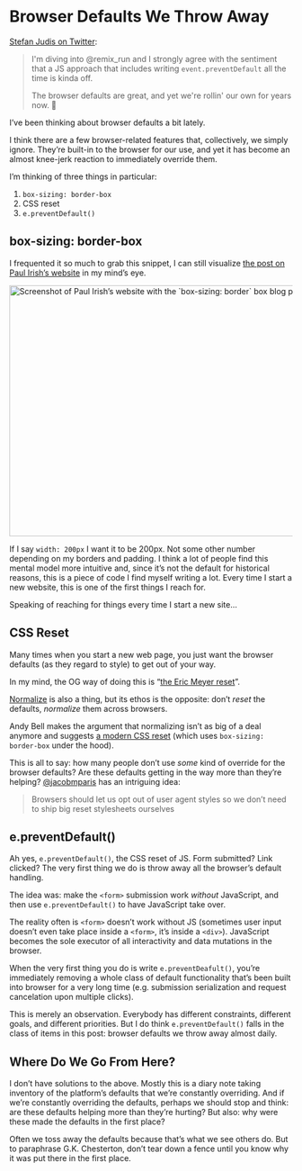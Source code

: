 # Browser Defaults We Throw Away

[Stefan Judis on Twitter](https://twitter.com/stefanjudis/status/1533418029551439874):

> I'm diving into @remix_run and I strongly agree with the sentiment that a JS approach that includes writing `event.preventDefault` all the time is kinda off.
>
> The browser defaults are great, and yet we're rollin' our own for years now. 🤔

I’ve been thinking about browser defaults a bit lately.

I think there are a few browser-related features that, collectively, we simply ignore. They’re built-in to the browser for our use, and yet it has become an almost knee-jerk reaction to immediately override them.

I’m thinking of three things in particular:

1. `box-sizing: border-box`
2. CSS reset
2. `e.preventDefault()`

## box-sizing: border-box 

I frequented it so much to grab this snippet, I can still visualize [the post on Paul Irish’s website](https://www.paulirish.com/2012/box-sizing-border-box-ftw/) in my mind’s eye.

<img src="https://cdn.jim-nielsen.com/blog/2022/browser-defaults.png" width="620" height="446" alt="Screenshot of Paul Irish’s website with the `box-sizing: border` box blog post." />

If I say `width: 200px` I want it to be 200px. Not some other number depending on my borders and padding. I think a lot of people find this mental model more intuitive and, since it’s not the default for historical reasons, this is a piece of code I find myself writing a lot. Every time I start a new website, this is one of the first things I reach for.

Speaking of reaching for things every time I start a new site…

## CSS Reset

Many times when you start a new web page, you just want the browser defaults (as they regard to style) to get out of your way.

In my mind, the OG way of doing this is “[the Eric Meyer reset](https://meyerweb.com/eric/tools/css/reset/)”.

[Normalize](https://necolas.github.io/normalize.css/) is also a thing, but its ethos is the opposite: don’t _reset_ the defaults, _normalize_ them across browsers.

Andy Bell makes the argument that normalizing isn’t as big of a deal anymore and suggests [a modern CSS reset](https://piccalil.li/blog/a-modern-css-reset) (which uses `box-sizing: border-box` under the hood).

This is all to say: how many people don’t use _some_ kind of override for the browser defaults? Are these defaults getting in the way more than they’re helping? [@jacobmparis](https://twitter.com/jacobmparis/status/1648989316440375296?s=20) has an intriguing idea:

> Browsers should let us opt out of user agent styles so we don’t need to ship big reset stylesheets ourselves


## e.preventDefault()

Ah yes, `e.preventDefault()`, the CSS reset of JS. Form submitted? Link clicked? The very first thing we do is throw away all the browser’s default handling.

The idea was: make the `<form>` submission work _without_ JavaScript, and then use `e.preventDefault()` to have JavaScript take over.

The reality often is `<form>` doesn’t work without JS (sometimes user input doesn’t even take place inside a `<form>`, it’s inside a `<div>`). JavaScript becomes the sole executor of all interactivity and data mutations in the browser.

When the very first thing you do is write `e.preventDeafult()`, you’re immediately removing a whole class of default functionality that’s been built into browser for a very long time (e.g. submission serialization and request cancelation upon multiple clicks).

This is merely an observation. Everybody has different constraints, different goals, and different priorities. But I do think `e.preventDefault()` falls in the class of items in this post: browser defaults we throw away almost daily.

## Where Do We Go From Here?

I don’t have solutions to the above. Mostly this is a diary note taking inventory of the platform’s defaults that we’re constantly overriding. And if we’re constantly overriding the defaults, perhaps we should stop and think: are these defaults helping more than they’re hurting? But also: why were these made the defaults in the first place?

Often we toss away the defaults because that’s what we see others do. But to paraphrase G.K. Chesterton, don’t tear down a fence until you know why it was put there in the first place.